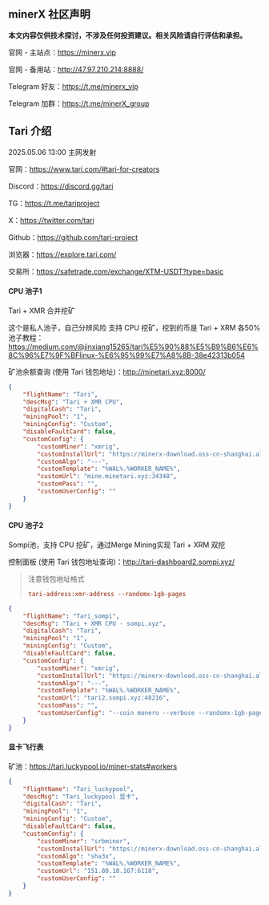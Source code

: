## minerX 社区声明

**本文内容仅供技术探讨，不涉及任何投资建议。相关风险请自行评估和承担。**

官网 - 主站点：https://minerx.vip

官网 - 备用站：http://47.97.210.214:8888/

Telegram 好友：https://t.me/minerx_vip

Telegram 加群：https://t.me/minerX_group



## Tari 介绍

2025.05.06 13:00 主网发射

官网：https://www.tari.com/#tari-for-creators

Discord：https://discord.gg/tari

TG：https://t.me/tariproject

X：https://twitter.com/tari

Github：https://github.com/tari-project

浏览器：https://explore.tari.com/



交易所：https://safetrade.com/exchange/XTM-USDT?type=basic



#### CPU 池子1

Tari + XMR 合并挖矿

这个是私人池子，自己分辨风险
支持 CPU 挖矿，挖到的币是 Tari + XRM 各50%
池子教程：https://medium.com/@jinxiang15265/tari%E5%90%88%E5%B9%B6%E6%8C%96%E7%9F%BFlinux-%E6%95%99%E7%A8%8B-38e42313b054

矿池余额查询 (使用 Tari 钱包地址)：http://minetari.xyz:8000/

```json
{
    "flightName": "Tari",
    "descMsg": "Tari + XMR CPU",
    "digitalCash": "Tari",
    "miningPool": "1",
    "miningConfig": "Custom",
    "disableFaultCard": false,
    "customConfig": {
        "customMiner": "xmrig",
        "customInstallUrl": "https://minerx-download.oss-cn-shanghai.aliyuncs.com/20250503_xmr/xmrig-6.22.2.1.tar.gz",
        "customAlgo": "---",
        "customTemplate": "%WAL%.%WORKER_NAME%",
        "customUrl": "mine.minetari.xyz:34348",
        "customPass": "",
        "customUserConfig": ""
    }
}

```



#### CPU 池子2

Sompi池，支持 CPU 挖矿，通过Merge Mining实现 Tari + XRM 双挖

控制面板 (使用 Tari 钱包地址查询)：http://tari-dashboard2.sompi.xyz/ 

> 注意钱包地址格式
>
> ```ini
> tari-address:xmr-address --randomx-1gb-pages
> ```



```json
{
    "flightName": "Tari_sompi",
    "descMsg": "Tari + XMR CPU - sompi.xyz",
    "digitalCash": "Tari",
    "miningPool": "1",
    "miningConfig": "Custom",
    "disableFaultCard": false,
    "customConfig": {
        "customMiner": "xmrig",
        "customInstallUrl": "https://minerx-download.oss-cn-shanghai.aliyuncs.com/20250503_xmr/xmrig-6.22.2.1.tar.gz",
        "customAlgo": "---",
        "customTemplate": "%WAL%.%WORKER_NAME%",
        "customUrl": "tari2.sompi.xyz:48216",
        "customPass": "",
        "customUserConfig": "--coin monero --verbose --randomx-1gb-pages"
    }
}
```





#### 显卡飞行表

矿池：https://tari.luckypool.io/miner-stats#workers

```json
{
    "flightName": "Tari_luckypool",
    "descMsg": "Tari_luckypool 显卡",
    "digitalCash": "Tari",
    "miningPool": "1",
    "miningConfig": "Custom",
    "disableFaultCard": false,
    "customConfig": {
        "customMiner": "srbminer",
        "customInstallUrl": "https://minerx-download.oss-cn-shanghai.aliyuncs.com/srBMiner/srbminer-2.8.8.1.tar.gz",
        "customAlgo": "sha3x",
        "customTemplate": "%WAL%.%WORKER_NAME%",
        "customUrl": "151.80.18.167:6118",
        "customUserConfig": ""
    }
}
```

